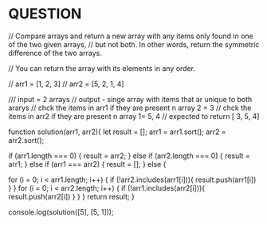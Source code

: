
# QUESTION
// Compare arrays and return a new array with any items only found in one of the two given arrays, 
// but not both. In other words, return the symmetric difference of the two arrays.

// You can return the array with its elements in any order.

// arr1 = [1, 2, 3]
// arr2 = [5, 2, 1, 4]

/// input = 2 arrays
// output - singe array with items that ar unique to both ararys
// chck  the items in arr1 if they are present n array 2 = 3
// chck  the items in arr2 if they are present n array 1=  5, 4
// expected to return [ 3, 5, 4]

function solution(arr1, arr2){
  let result = [];
  arr1 = arr1.sort();
  arr2 = arr2.sort();
  
  if (arr1.length === 0) {
    result = arr2;
  } else if (arr2.length === 0) {
    result = arr1;
  } else if (arr1 === arr2) {
    result = [];
  } else {
  
  
  for (i = 0; i < arr1.length; i++) {
    if (!arr2.includes(arr1[i])){
      result.push(arr1[i])
    }
  }
    for (i = 0; i < arr2.length; i++) {
    if (!arr1.includes(arr2[i])){
      result.push(arr2[i])
    }
  }
  }
  return result;
}

console.log(solution([5], [5, 1]));
